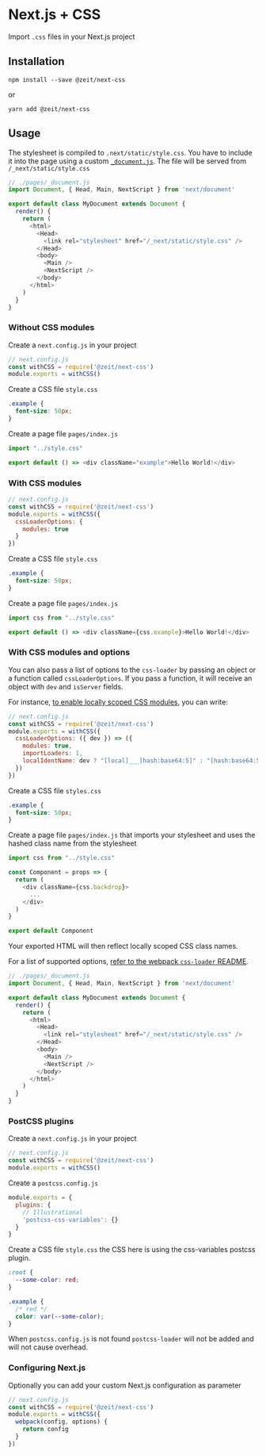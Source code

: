 # Next.js + CSS

Import `.css` files in your Next.js project

## Installation

```
npm install --save @zeit/next-css
```

or

```
yarn add @zeit/next-css
```

## Usage

The stylesheet is compiled to `.next/static/style.css`. You have to include it into the page using a custom [`_document.js`](https://github.com/zeit/next.js#custom-document). The file will be served from `/_next/static/style.css`

```js
// ./pages/_document.js
import Document, { Head, Main, NextScript } from 'next/document'

export default class MyDocument extends Document {
  render() {
    return (
      <html>
        <Head>
          <link rel="stylesheet" href="/_next/static/style.css" />
        </Head>
        <body>
          <Main />
          <NextScript />
        </body>
      </html>
    )
  }
}
```

### Without CSS modules

Create a `next.config.js` in your project

```js
// next.config.js
const withCSS = require('@zeit/next-css')
module.exports = withCSS()
```

Create a CSS file `style.css`

```css
.example {
  font-size: 50px;
}
```

Create a page file `pages/index.js`

```js
import "../style.css"

export default () => <div className="example">Hello World!</div>
```

### With CSS modules

```js
// next.config.js
const withCSS = require('@zeit/next-css')
module.exports = withCSS({
  cssLoaderOptions: {
    modules: true
  }
})
```

Create a CSS file `style.css`

```css
.example {
  font-size: 50px;
}
```

Create a page file `pages/index.js`

```js
import css from "../style.css"

export default () => <div className={css.example}>Hello World!</div>
```

### With CSS modules and options

You can also pass a list of options to the `css-loader` by passing an object or a function called `cssLoaderOptions`.
If you pass a function, it will receive an object with `dev` and `isServer` fields.  

For instance, [to enable locally scoped CSS modules](https://github.com/css-modules/css-modules/blob/master/docs/local-scope.md#css-modules--local-scope), you can write:

```js
// next.config.js
const withCSS = require('@zeit/next-css')
module.exports = withCSS({
  cssLoaderOptions: ({ dev }) => ({
    modules: true,
    importLoaders: 1,
    localIdentName: dev ? "[local]___[hash:base64:5]" : "[hash:base64:5]"
  })
})
```

Create a CSS file `styles.css`

```css
.example {
  font-size: 50px;
}
```

Create a page file `pages/index.js` that imports your stylesheet and uses the hashed class name from the stylesheet

```js
import css from "../style.css"

const Component = props => {
  return (
    <div className={css.backdrop}>
      ...
    </div>
  )
}

export default Component
```

Your exported HTML will then reflect locally scoped CSS class names.

For a list of supported options, [refer to the webpack `css-loader` README](https://github.com/webpack-contrib/css-loader#options).

```js
// ./pages/_document.js
import Document, { Head, Main, NextScript } from 'next/document'

export default class MyDocument extends Document {
  render() {
    return (
      <html>
        <Head>
          <link rel="stylesheet" href="/_next/static/style.css" />
        </Head>
        <body>
          <Main />
          <NextScript />
        </body>
      </html>
    )
  }
}
```


### PostCSS plugins

Create a `next.config.js` in your project

```js
// next.config.js
const withCSS = require('@zeit/next-css')
module.exports = withCSS()
```

Create a `postcss.config.js`

```js
module.exports = {
  plugins: {
    // Illustrational
    'postcss-css-variables': {}
  }
}
```

Create a CSS file `style.css` the CSS here is using the css-variables postcss plugin.

```css
:root {
  --some-color: red;
}

.example {
  /* red */
  color: var(--some-color);
}
```

When `postcss.config.js` is not found `postcss-loader` will not be added and will not cause overhead.

### Configuring Next.js

Optionally you can add your custom Next.js configuration as parameter

```js
// next.config.js
const withCSS = require('@zeit/next-css')
module.exports = withCSS({
  webpack(config, options) {
    return config
  }
})
```
